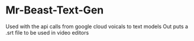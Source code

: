 # Mr-Beast-Text-Gen
Used with the api calls from google cloud voicals to text models
Out puts a .srt file to be used in video editors